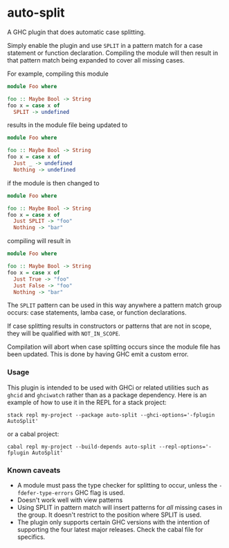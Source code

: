 # auto-split

A GHC plugin that does automatic case splitting.

Simply enable the plugin and use `SPLIT` in a pattern match for a case
statement or function declaration. Compiling the module will then result in
that pattern match being expanded to cover all missing cases.

For example, compiling this module

```haskell
module Foo where

foo :: Maybe Bool -> String
foo x = case x of
  SPLIT -> undefined
```

results in the module file being updated to

```haskell
module Foo where

foo :: Maybe Bool -> String
foo x = case x of
  Just _ -> undefined
  Nothing -> undefined
```

if the module is then changed to

```haskell
module Foo where

foo :: Maybe Bool -> String
foo x = case x of
  Just SPLIT -> "foo"
  Nothing -> "bar"
```

compiling will result in

```haskell
module Foo where

foo :: Maybe Bool -> String
foo x = case x of
  Just True -> "foo"
  Just False -> "foo"
  Nothing -> "bar"
```

The `SPLIT` pattern can be used in this way anywhere a pattern match group
occurs: case statements, lamba case, or function declarations.

If case splitting results in constructors or patterns that are not in scope,
they will be qualified with `NOT_IN_SCOPE`.

Compilation will abort when case splitting occurs since the module file has
been updated. This is done by having GHC emit a custom error.

### Usage

This plugin is intended to be used with GHCi or related utilities such as
`ghcid` and `ghciwatch` rather than as a package dependency. Here is an example
of how to use it in the REPL for a stack project:

```
stack repl my-project --package auto-split --ghci-options='-fplugin AutoSplit'
```

or a cabal project:

```
cabal repl my-project --build-depends auto-split --repl-options='-fplugin AutoSplit'
```

### Known caveats

- A module must pass the type checker for splitting to occur, unless the
  `-fdefer-type-errors` GHC flag is used.
- Doesn't work well with view patterns
- Using SPLIT in pattern match will insert patterns for _all_ missing cases in
  the group. It doesn't restrict to the position where SPLIT is used.
- The plugin only supports certain GHC versions with the intention of supporting
  the four latest major releases. Check the cabal file for specifics.
